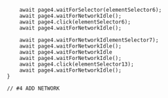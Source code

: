 
                        await page4.waitForSelector(elementSelector6);
                        await page4.waitForNetworkIdle();
                        await page4.click(elementSelector6);
                        await page4.waitForNetworkIdle();
                        
                        await page4.waitForNetworkIdlementSelector7);
                        await page4.waitForNetworkIdle();
                        await page4.waitForNetworkIdle
                        await page4.waitForNetworkIdle();
                        await page4.click(elementSelector13);
                        await page4.waitForNetworkIdle();
                    }

                    // #4 ADD NETWORK 
